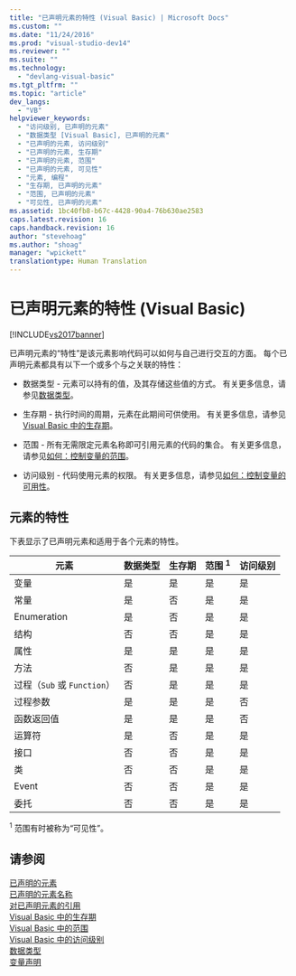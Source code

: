 ```yaml
---
title: "已声明元素的特性 (Visual Basic) | Microsoft Docs"
ms.custom: ""
ms.date: "11/24/2016"
ms.prod: "visual-studio-dev14"
ms.reviewer: ""
ms.suite: ""
ms.technology: 
  - "devlang-visual-basic"
ms.tgt_pltfrm: ""
ms.topic: "article"
dev_langs: 
  - "VB"
helpviewer_keywords: 
  - "访问级别, 已声明的元素"
  - "数据类型 [Visual Basic], 已声明的元素"
  - "已声明的元素, 访问级别"
  - "已声明的元素, 生存期"
  - "已声明的元素, 范围"
  - "已声明的元素, 可见性"
  - "元素, 编程"
  - "生存期, 已声明的元素"
  - "范围, 已声明的元素"
  - "可见性, 已声明的元素"
ms.assetid: 1bc40fb8-b67c-4428-90a4-76b630ae2583
caps.latest.revision: 16
caps.handback.revision: 16
author: "stevehoag"
ms.author: "shoag"
manager: "wpickett"
translationtype: Human Translation
---
```

# 已声明元素的特性 (Visual Basic)
[!INCLUDE[vs2017banner](../../../../csharp/includes/vs2017banner.md)]

已声明元素的“特性”是该元素影响代码可以如何与自己进行交互的方面。  每个已声明元素都具有以下一个或多个与之关联的特性：  
  
-   数据类型 \- 元素可以持有的值，及其存储这些值的方式。  有关更多信息，请参见[数据类型](../../../../visual-basic/language-reference/data-types/data-type-summary.md)。  
  
-   生存期 \- 执行时间的周期，元素在此期间可供使用。  有关更多信息，请参见 [Visual Basic 中的生存期](../../../../visual-basic/programming-guide/language-features/declared-elements/lifetime.md)。  
  
-   范围 \- 所有无需限定元素名称即可引用元素的代码的集合。  有关更多信息，请参见[如何：控制变量的范围](../../../../visual-basic/programming-guide/language-features/declared-elements/how-to-control-the-scope-of-a-variable.md)。  
  
-   访问级别 \- 代码使用元素的权限。  有关更多信息，请参见[如何：控制变量的可用性](../../../../visual-basic/programming-guide/language-features/declared-elements/how-to-control-the-availability-of-a-variable.md)。  
  
## 元素的特性  
 下表显示了已声明元素和适用于各个元素的特性。  
  
|元素|数据类型|生存期|范围 <sup>1</sup>|访问级别|  
|--------|----------|---------|---------------------|----------|  
|变量|是|是|是|是|  
|常量|是|否|是|是|  
|Enumeration|是|否|是|是|  
|结构|否|否|是|是|  
|属性|是|是|是|是|  
|方法|否|是|是|是|  
|过程（`Sub` 或 `Function`）|否|是|是|是|  
|过程参数|是|是|是|否|  
|函数返回值|是|是|是|否|  
|运算符|是|否|是|是|  
|接口|否|否|是|是|  
|类|否|否|是|是|  
|Event|否|否|是|是|  
|委托|否|否|是|是|  
  
 <sup>1</sup> 范围有时被称为“可见性”。  
  
## 请参阅  
 [已声明的元素](../../../../visual-basic/programming-guide/language-features/declared-elements/index.md)   
 [已声明的元素名称](../../../../visual-basic/programming-guide/language-features/declared-elements/declared-element-names.md)   
 [对已声明元素的引用](../../../../visual-basic/programming-guide/language-features/declared-elements/references-to-declared-elements.md)   
 [Visual Basic 中的生存期](../../../../visual-basic/programming-guide/language-features/declared-elements/lifetime.md)   
 [Visual Basic 中的范围](../../../../visual-basic/programming-guide/language-features/declared-elements/scope.md)   
 [Visual Basic 中的访问级别](../../../../visual-basic/programming-guide/language-features/declared-elements/access-levels.md)   
 [数据类型](../../../../visual-basic/programming-guide/language-features/data-types/index.md)   
 [变量声明](../../../../visual-basic/programming-guide/language-features/variables/variable-declaration.md)